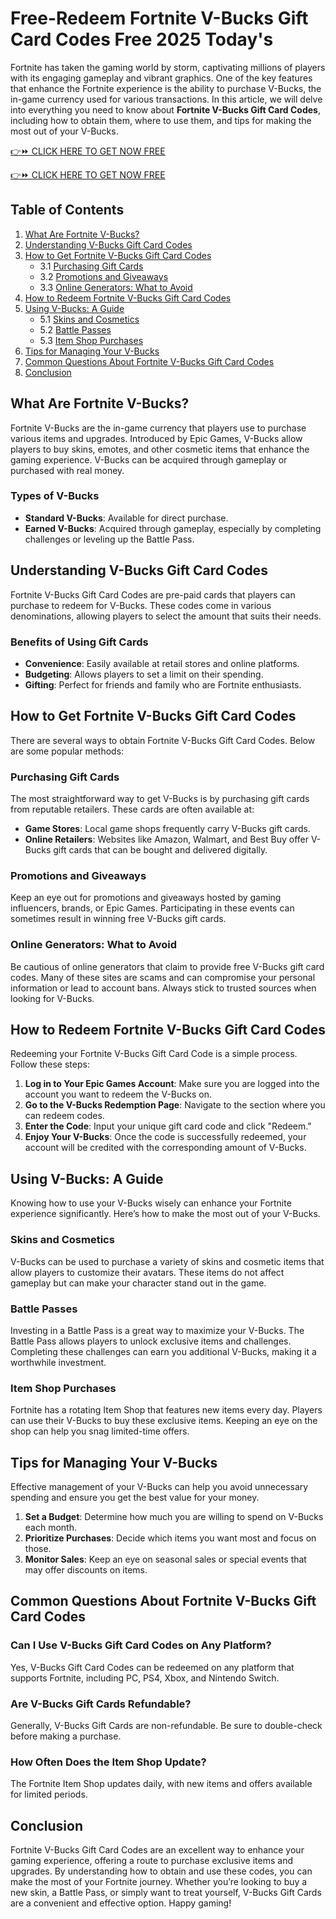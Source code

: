 # Free-Redeem Fortnite V-Bucks Gift Card Codes Free 2025 Today's

Fortnite has taken the gaming world by storm, captivating millions of players with its engaging gameplay and vibrant graphics. One of the key features that enhance the Fortnite experience is the ability to purchase V-Bucks, the in-game currency used for various transactions. In this article, we will delve into everything you need to know about **Fortnite V-Bucks Gift Card Codes**, including how to obtain them, where to use them, and tips for making the most out of your V-Bucks.

[👉⏩ CLICK HERE TO GET NOW FREE](https://getfreelink.pro/Vbucks/)

[👉⏩ CLICK HERE TO GET NOW FREE](https://getfreelink.pro/Vbucks/)

## Table of Contents

1. [What Are Fortnite V-Bucks?](#what-are-fortnite-v-bucks)
2. [Understanding V-Bucks Gift Card Codes](#understanding-v-bucks-gift-card-codes)
3. [How to Get Fortnite V-Bucks Gift Card Codes](#how-to-get-fortnite-v-bucks-gift-card-codes)
   - 3.1 [Purchasing Gift Cards](#purchasing-gift-cards)
   - 3.2 [Promotions and Giveaways](#promotions-and-giveaways)
   - 3.3 [Online Generators: What to Avoid](#online-generators-what-to-avoid)
4. [How to Redeem Fortnite V-Bucks Gift Card Codes](#how-to-redeem-fortnite-v-bucks-gift-card-codes)
5. [Using V-Bucks: A Guide](#using-v-bucks-a-guide)
   - 5.1 [Skins and Cosmetics](#skins-and-cosmetics)
   - 5.2 [Battle Passes](#battle-passes)
   - 5.3 [Item Shop Purchases](#item-shop-purchases)
6. [Tips for Managing Your V-Bucks](#tips-for-managing-your-v-bucks)
7. [Common Questions About Fortnite V-Bucks Gift Card Codes](#common-questions-about-fortnite-v-bucks-gift-card-codes)
8. [Conclusion](#conclusion)

## What Are Fortnite V-Bucks?

Fortnite V-Bucks are the in-game currency that players use to purchase various items and upgrades. Introduced by Epic Games, V-Bucks allow players to buy skins, emotes, and other cosmetic items that enhance the gaming experience. V-Bucks can be acquired through gameplay or purchased with real money.

### Types of V-Bucks

- **Standard V-Bucks**: Available for direct purchase.
- **Earned V-Bucks**: Acquired through gameplay, especially by completing challenges or leveling up the Battle Pass.

## Understanding V-Bucks Gift Card Codes

Fortnite V-Bucks Gift Card Codes are pre-paid cards that players can purchase to redeem for V-Bucks. These codes come in various denominations, allowing players to select the amount that suits their needs. 

### Benefits of Using Gift Cards

- **Convenience**: Easily available at retail stores and online platforms.
- **Budgeting**: Allows players to set a limit on their spending.
- **Gifting**: Perfect for friends and family who are Fortnite enthusiasts.

## How to Get Fortnite V-Bucks Gift Card Codes

There are several ways to obtain Fortnite V-Bucks Gift Card Codes. Below are some popular methods:

### Purchasing Gift Cards

The most straightforward way to get V-Bucks is by purchasing gift cards from reputable retailers. These cards are often available at:

- **Game Stores**: Local game shops frequently carry V-Bucks gift cards.
- **Online Retailers**: Websites like Amazon, Walmart, and Best Buy offer V-Bucks gift cards that can be bought and delivered digitally.

### Promotions and Giveaways

Keep an eye out for promotions and giveaways hosted by gaming influencers, brands, or Epic Games. Participating in these events can sometimes result in winning free V-Bucks gift cards.

### Online Generators: What to Avoid

Be cautious of online generators that claim to provide free V-Bucks gift card codes. Many of these sites are scams and can compromise your personal information or lead to account bans. Always stick to trusted sources when looking for V-Bucks.

## How to Redeem Fortnite V-Bucks Gift Card Codes

Redeeming your Fortnite V-Bucks Gift Card Code is a simple process. Follow these steps:

1. **Log in to Your Epic Games Account**: Make sure you are logged into the account you want to redeem the V-Bucks on.
2. **Go to the V-Bucks Redemption Page**: Navigate to the section where you can redeem codes.
3. **Enter the Code**: Input your unique gift card code and click "Redeem."
4. **Enjoy Your V-Bucks**: Once the code is successfully redeemed, your account will be credited with the corresponding amount of V-Bucks.

## Using V-Bucks: A Guide

Knowing how to use your V-Bucks wisely can enhance your Fortnite experience significantly. Here’s how to make the most out of your V-Bucks.

### Skins and Cosmetics

V-Bucks can be used to purchase a variety of skins and cosmetic items that allow players to customize their avatars. These items do not affect gameplay but can make your character stand out in the game.

### Battle Passes

Investing in a Battle Pass is a great way to maximize your V-Bucks. The Battle Pass allows players to unlock exclusive items and challenges. Completing these challenges can earn you additional V-Bucks, making it a worthwhile investment.

### Item Shop Purchases

Fortnite has a rotating Item Shop that features new items every day. Players can use their V-Bucks to buy these exclusive items. Keeping an eye on the shop can help you snag limited-time offers.

## Tips for Managing Your V-Bucks

Effective management of your V-Bucks can help you avoid unnecessary spending and ensure you get the best value for your money.

1. **Set a Budget**: Determine how much you are willing to spend on V-Bucks each month.
2. **Prioritize Purchases**: Decide which items you want most and focus on those.
3. **Monitor Sales**: Keep an eye on seasonal sales or special events that may offer discounts on items.

## Common Questions About Fortnite V-Bucks Gift Card Codes

### Can I Use V-Bucks Gift Card Codes on Any Platform?

Yes, V-Bucks Gift Card Codes can be redeemed on any platform that supports Fortnite, including PC, PS4, Xbox, and Nintendo Switch.

### Are V-Bucks Gift Cards Refundable?

Generally, V-Bucks Gift Cards are non-refundable. Be sure to double-check before making a purchase.

### How Often Does the Item Shop Update?

The Fortnite Item Shop updates daily, with new items and offers available for limited periods.

## Conclusion

Fortnite V-Bucks Gift Card Codes are an excellent way to enhance your gaming experience, offering a route to purchase exclusive items and upgrades. By understanding how to obtain and use these codes, you can make the most of your Fortnite journey. Whether you’re looking to buy a new skin, a Battle Pass, or simply want to treat yourself, V-Bucks Gift Cards are a convenient and effective option. Happy gaming!
